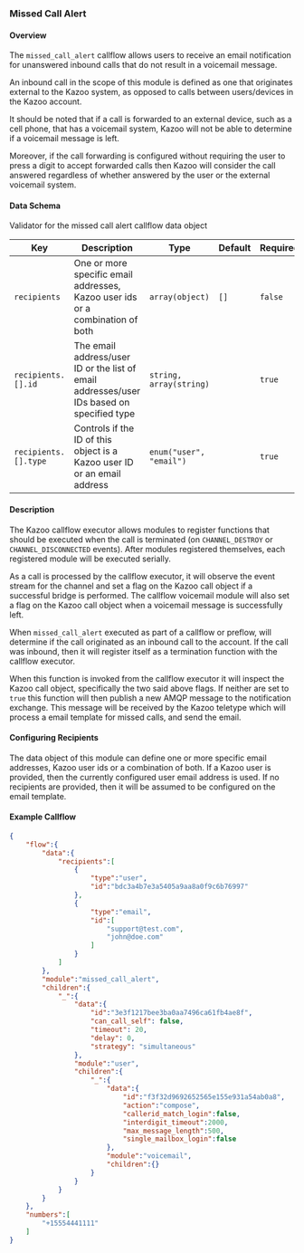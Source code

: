 ### Missed Call Alert

#### Overview

The `missed_call_alert` callflow allows users to receive an email notification for unanswered inbound calls that do not result in a voicemail message.

An inbound call in the scope of this module is defined as one that originates external to the Kazoo system, as opposed to calls between users/devices in the Kazoo account.

It should be noted that if a call is forwarded to an external device, such as a cell phone, that has a voicemail system, Kazoo will not be able to determine if a voicemail message is left.

Moreover, if the call forwarding is configured without requiring the user to press a digit to accept forwarded calls then Kazoo will consider the call answered regardless of whether answered by the user or the external voicemail system.

#### Data Schema

Validator for the missed call alert callflow data object

Key | Description | Type | Default | Required
--- | ----------- | ---- | ------- | --------
`recipients` | One or more specific email addresses, Kazoo user ids or a combination of both | `array(object)` | `[]` | `false`
`recipients.[].id` | The email address/user ID or the list of email addresses/user IDs based on specified type | `string, array(string)` |  | `true`
`recipients.[].type` | Controls if the ID of this object is a Kazoo user ID or an email address | `enum("user", "email")` |  | `true`

#### Description

The Kazoo callflow executor allows modules to register functions that should be executed when the call is terminated (on `CHANNEL_DESTROY` or `CHANNEL_DISCONNECTED` events). After modules registered themselves, each registered module will be executed serially.

As a call is processed by the callflow executor, it will observe the event stream for the channel and set a flag on the Kazoo call object if a successful bridge is performed. The callflow voicemail module will also set a flag on the Kazoo call object when a voicemail message is successfully left.

When `missed_call_alert` executed as part of a callflow or preflow, will determine if the call originated as an inbound call to the account. If the call was inbound, then it will register itself as a termination function with the callflow executor.

When this function is invoked from the callflow executor it will inspect the Kazoo call object, specifically the two said above flags. If neither are set to `true` this function will then publish a new AMQP message to the notification exchange. This message will be received by the Kazoo teletype which will process a email template for missed calls, and send the email.

#### Configuring Recipients

The data object of this module can define one or more specific email addresses, Kazoo user ids or a combination of both. If a Kazoo user is provided, then the currently configured user email address is used. If no recipients are provided, then it will be assumed to be configured on the email template.

#### Example Callflow
```json
{
    "flow":{
        "data":{
            "recipients":[
                {
                    "type":"user",
                    "id":"bdc3a4b7e3a5405a9aa8a0f9c6b76997"
                },
                {
                    "type":"email",
                    "id":[
                        "support@test.com",
                        "john@doe.com"
                    ]
                }
            ]
        },
        "module":"missed_call_alert",
        "children":{
            "_":{
                "data":{
                    "id":"3e3f1217bee3ba0aa7496ca61fb4ae8f",
                    "can_call_self": false,
                    "timeout": 20,
                    "delay": 0,
                    "strategy": "simultaneous"
                },
                "module":"user",
                "children":{
                    "_":{
                        "data":{
                            "id":"f3f32d9692652565e155e931a54ab0a8",
                            "action":"compose",
                            "callerid_match_login":false,
                            "interdigit_timeout":2000,
                            "max_message_length":500,
                            "single_mailbox_login":false
                        },
                        "module":"voicemail",
                        "children":{}
                    }
                }
            }
        }
    },
    "numbers":[
        "+15554441111"
    ]
}
```
